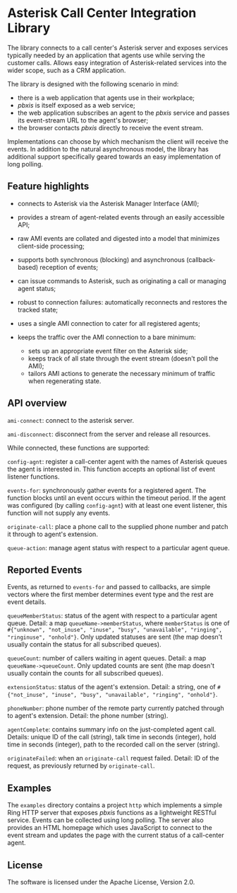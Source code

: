 # Asterisk Call Center Integration Library

The library connects to a call center's Asterisk server and exposes services typically needed by an application that agents use while serving the customer calls. Allows easy integration of Asterisk-related services into the wider scope, such as a CRM application.

The library is designed with the following scenario in mind:

* there is a web application that agents use in their workplace;
* *pbxis* is itself exposed as a web service;
* the web application subscribes an agent to the *pbxis* service and passes its event-stream URL to the agent's browser;
* the browser contacts *pbxis* directly to receive the event stream.

Implementations can choose by which mechanism the client will receive the events. In addition to the natural asynchronous model, the library has additional support specifically geared towards an easy implementation of long polling.

## Feature highlights

* connects to Asterisk via the Asterisk Manager Interface (AMI);

* provides a stream of agent-related events through an easily accessible API;

* raw AMI events are collated and digested into a model that minimizes client-side processing;

* supports both synchronous (blocking) and asynchronous (callback-based) reception of events;

* can issue commands to Asterisk, such as originating a call or managing agent status;

* robust to connection failures: automatically reconnects and restores the tracked state;

* uses a single AMI connection to cater for all registered agents;

* keeps the traffic over the AMI connection to a bare minimum:
  * sets up an appropriate event filter on the Asterisk side;
  * keeps track of all state through the event stream (doesn't poll the AMI);
  * tailors AMI actions to generate the necessary minimum of traffic when regenerating state.

## API overview

`ami-connect`: connect to the asterisk server.

`ami-disconnect`: disconnect from the server and release all resources.

While connected, these functions are supported:

`config-agnt`: register a call-center agent with the names of Asterisk queues the agent is interested in. This function accepts an optional list of event listener functions.

`events-for`: synchronously gather events for a registered agent. The function blocks until an event occurs within the timeout period. If the agent was configured (by calling `config-agnt`) with at least one event listener, this function will not supply any events.

`originate-call`: place a phone call to the supplied phone number and patch it through to agent's extension.

`queue-action`: manage agent status with respect to a particular agent queue.


## Reported Events

Events, as returned to `events-for` and passed to callbacks, are simple vectors where the first member determines event type and the rest are event details.

`queueMemberStatus`: status of the agent with respect to a particular agent queue. Detail: a map `queueName->memberStatus`, where `memberStatus` is one of `#{"unknown", "not_inuse", "inuse", "busy", "unavailable", "ringing", "ringinuse", "onhold"}`. Only updated statuses are sent (the map doesn't usually contain the status for all subscribed queues).

`queueCount`: number of callers waiting in agent queues. Detail: a map `queueName->queueCount`. Only updated counts are sent (the map doesn't usually contain the counts for all subscribed queues).

`extensionStatus`: status of the agent's extension. Detail: a string, one of `#{"not_inuse", "inuse", "busy", "unavailable", "ringing", "onhold"}`.

`phoneNumber`: phone number of the remote party currently patched through to agent's extension. Detail: the phone number (string).

`agentComplete`: contains summary info on the just-completed agent call. Details: unique ID of the call (string), talk time in seconds (integer), hold time in seconds (integer), path to the recorded call on the server (string).

`originateFailed`: when an `originate-call` request failed. Detail: ID of the request, as previously returned by `originate-call`.


## Examples

The `examples` directory contains a project `http` which implements a simple Ring HTTP server that exposes *pbxis* functions as a lightweight RESTful service. Events can be collected using long polling. The server also provides an HTML homepage which uses JavaScript to connect to the event stream and updates the page with the current status of a call-center agent.


## License

The software is licensed under the Apache License, Version 2.0.